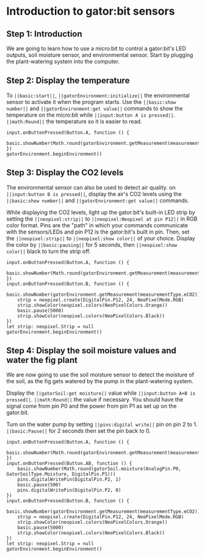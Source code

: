 # Introduction to gator:bit sensors

## Step 1: Introduction

We are going to learn how to use a micro:bit to control a gator:bit's LED outputs, soil moisture sensor, and environmental sensor. Start by plugging the plant-watering system into the computer. 

## Step 2: Display the temperature

To ``||basic:start||``, ``||gatorEnvironment:initialize||`` the environmental sensor to activate it when the program starts. Use the ``||basic:show number||`` and ``||gatorEnvironment:get value||`` commands to show the temperature on the micro:bit while ``||input:button A is pressed||``. ``||math:Round||`` the temperature so it is easier to read. 

```blocks
input.onButtonPressed(Button.A, function () {
    basic.showNumber(Math.round(gatorEnvironment.getMeasurement(measurementType.degreesF)))
})
gatorEnvironment.beginEnvironment()
```

## Step 3: Display the CO2 levels

The environmental sensor can also be used to detect air quality. on ``||input:button B is pressed||``, display the air's CO2 levels using the ``||basic:show number||`` and ``||gatorEnvironment:get value||`` commands.

While displaying the CO2 levels, light up the gator:bit's built-in LED strip by setting the ``||neopixel:strip||`` to ``||neopixel:Neopixel at pin P12||`` in RGB color format. Pins are the "path" in which your commands communicate with the sensors/LEDs and pin P12 is the gator:bit's built in pin. Then, set the ``||neopixel:strip||`` to ``||neopixel:show color||`` of your choice. Display the color by ``||basic:pausing||`` for 5 seconds, then ``||neopixel:show color||`` black to turn the strip off.

```blocks
input.onButtonPressed(Button.A, function () {
    basic.showNumber(Math.round(gatorEnvironment.getMeasurement(measurementType.degreesF)))
})
input.onButtonPressed(Button.B, function () {
    basic.showNumber(gatorEnvironment.getMeasurement(measurementType.eCO2))
    strip = neopixel.create(DigitalPin.P12, 24, NeoPixelMode.RGB)
    strip.showColor(neopixel.colors(NeoPixelColors.Orange))
    basic.pause(5000)
    strip.showColor(neopixel.colors(NeoPixelColors.Black))
})
let strip: neopixel.Strip = null
gatorEnvironment.beginEnvironment()
```

## Step 4: Display the soil moisture values and water the fig plant

We are now going to use the soil moisture sensor to detect the moisture of the soil, as the fig gets watered by the pump in the plant-watering system. 

Display the ``||gatorSoil:get moisture||`` value while ``||input:button A+B is pressed||``. ``||math:Round||`` the value if necessary. You should have the signal come from pin P0 and the power from pin P1 as set up on the gator:bit. 

Turn on the water pump by setting ``||pins:digital write||`` pin on pin 2 to 1. ``||basic:Pause||`` for 2 seconds then set the pin back to 0.

```blocks
input.onButtonPressed(Button.A, function () {
    basic.showNumber(Math.round(gatorEnvironment.getMeasurement(measurementType.degreesF)))
})
input.onButtonPressed(Button.AB, function () {
    basic.showNumber(Math.round(gatorSoil.moisture(AnalogPin.P0, GatorSoilType.Moisture, DigitalPin.P1)))
    pins.digitalWritePin(DigitalPin.P2, 1)
    basic.pause(500)
    pins.digitalWritePin(DigitalPin.P2, 0)
})
input.onButtonPressed(Button.B, function () {
    basic.showNumber(gatorEnvironment.getMeasurement(measurementType.eCO2))
    strip = neopixel.create(DigitalPin.P12, 24, NeoPixelMode.RGB)
    strip.showColor(neopixel.colors(NeoPixelColors.Orange))
    basic.pause(5000)
    strip.showColor(neopixel.colors(NeoPixelColors.Black))
})
let strip: neopixel.Strip = null
gatorEnvironment.beginEnvironment()
```